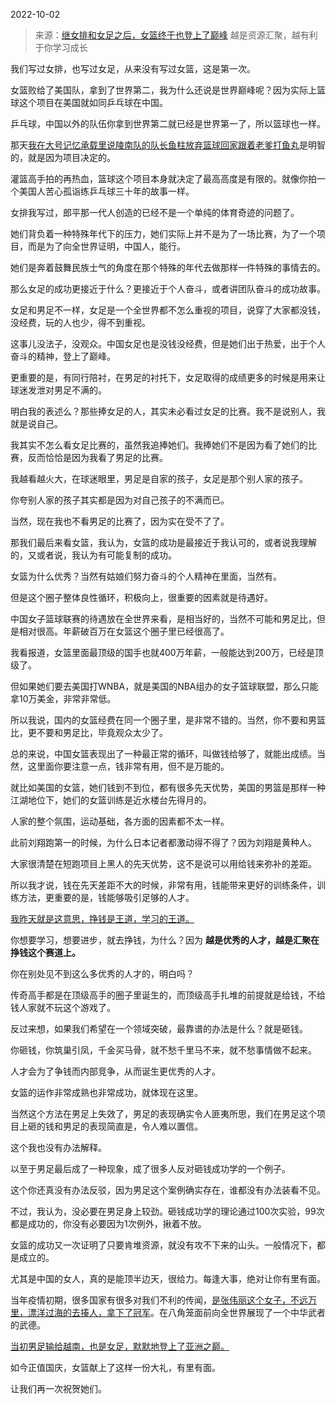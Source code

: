2022-10-02

> 来源：[继女排和女足之后，女篮终于也登上了巅峰](http://mp.weixin.qq.com/s?__biz=MzU3NDc5Nzc0NQ==&mid=2247520509&idx=1&sn=c2ac56bc0d830d8141eeabe4607a782b&chksm=fd2e3223ca59bb3537627d17d273699fdd2ef87b1af5219b866bb39d81046ab5a5d69c4f2e36&scene=27#wechat_redirect)
> 越是资源汇聚，越有利于你学习成长

我们写过女排，也写过女足，从来没有写过女篮，这是第一次。  

女篮败给了美国队，拿到了世界第二，我为什么还说是世界巅峰呢？因为实际上篮球这个项目在美国就如同乒乓球在中国。  

乒乓球，中国以外的队伍你拿到世界第二就已经是世界第一了，所以篮球也一样。  

那天[我在大号记忆承载里说陵南队的队长鱼柱放弃篮球回家跟着老爹打鱼丸](https://mp.weixin.qq.com/s?__biz=MzU0MjYwNDU2Mw==&mid=2247507904&idx=1&sn=f7dfb1b9b322806413fe3e5ae39b3801&chksm=fb1ab3bccc6d3aaa7994bb402ce6b2d65cd2a1c7ffaf0d469ead854f3bfc69de8df2cd1911ea&token=1403485709&lang=zh_CN&scene=21#wechat_redirect)是明智的，就是因为项目决定的。

灌篮高手拍的再热血，篮球这个项目本身就决定了最高高度是有限的。就像你拍一个美国人苦心孤诣练乒乓球三十年的故事一样。

女排我写过，郎平那一代人创造的已经不是一个单纯的体育奇迹的问题了。  

她们背负着一种特殊年代下的压力，她们实际上并不是为了一场比赛，为了一个项目，而是为了向全世界证明，中国人，能行。  

她们是奔着鼓舞民族士气的角度在那个特殊的年代去做那样一件特殊的事情去的。

那么女足的成功更接近于什么？更接近于个人奋斗，或者讲团队奋斗的成功故事。  

女足和男足不一样，女足是一个全世界都不怎么重视的项目，说穿了大家都没钱，没经费，玩的人也少，得不到重视。  

这事儿没法子，没观众。中国女足也是没钱没经费，但是她们出于热爱，出于个人奋斗的精神，登上了巅峰。  

更重要的是，有同行陪衬，在男足的衬托下，女足取得的成绩更多的时候是用来让球迷发泄对男足不满的。  

明白我的表述么？那些捧女足的人，其实未必看过女足的比赛。我不是说别人，我就是说自己。  

我其实不怎么看女足比赛的，虽然我追捧她们。我捧她们不是因为看了她们的比赛，反而恰恰是因为我看了男足的比赛。  

我越看越火大，在球迷眼里，男足是自家的孩子，女足是那个别人家的孩子。

你夸别人家的孩子其实都是因为对自己孩子的不满而已。  

当然，现在我也不看男足的比赛了，因为实在受不了了。  

那我们最后来看女篮，我认为，女篮的成功是最接近于我认可的，或者说我理解的，又或者说，我认为有可能复制的成功。  

女篮为什么优秀？当然有姑娘们努力奋斗的个人精神在里面，当然有。  

但是这个圈子整体良性循环，积极向上，很重要的因素就是待遇好。

中国女子篮球联赛的待遇放在全世界来看，是相当好的，当然不可能和男足比，但是相对很高。年薪破百万在女篮这个圈子里已经很高了。

我看报道，女篮里面最顶级的国手也就400万年薪，一般能达到200万，已经是顶级了。

但如果她们要去美国打WNBA，就是美国的NBA组办的女子篮球联盟，那么只能拿10万美金，非常非常低。  

所以我说，国内的女篮经费在同一个圈子里，是非常不错的。当然，你不要和男篮比，更不要和男足比，毕竟观众太少了。  

总的来说，中国女篮表现出了一种最正常的循环，叫做钱给够了，就能出成绩。当然，这里面你要注意一点，钱非常有用，但不是万能的。

就比如美国的女篮，她们钱到不到位，都有很多先天优势，美国的男篮是那样一种江湖地位下，她们的女篮训练是近水楼台先得月的。  

人家的整个氛围，运动基础，各方面的因素都不太一样。

此前刘翔跑第一的时候，为什么日本记者都激动得不得了？因为刘翔是黄种人。  

大家很清楚在短跑项目上黑人的先天优势，这不是说可以用给钱来弥补的差距。  

所以我才说，钱在先天差距不大的时候，非常有用，钱能带来更好的训练条件，训练方法，更重要的是，钱能够吸引足够的人才。  

[我昨天就是这意思，挣钱是王道，学习的王道。](http://mp.weixin.qq.com/s?__biz=MzU3NDc5Nzc0NQ==&mid=2247520502&idx=1&sn=d9ded3770a63e94a5db90dfc11dcbabd&chksm=fd2e3228ca59bb3ede00774eb08de729a9ed24493453c176deb55fd0840f5b2c9ab0b43a295e&scene=21#wechat_redirect)

你想要学习，想要进步，就去挣钱，为什么？因为 **越是优秀的人才，越是汇聚在挣钱这个赛道上。**

你在别处见不到这么多优秀的人才的，明白吗？  

传奇高手都是在顶级高手的圈子里诞生的，而顶级高手扎堆的前提就是给钱，不给钱人家就不玩这个游戏了。  

反过来想，如果我们希望在一个领域突破，最靠谱的办法是什么？就是砸钱。  

你砸钱，你筑巢引凤，千金买马骨，就不愁千里马不来，就不愁事情做不起来。  

人才会为了争钱而内部竞争，从而诞生更优秀的人才。  

女篮的运作非常成熟也非常成功，就体现在这里。  

当然这个方法在男足上失效了，男足的表现确实令人匪夷所思，我们在男足这个项目上砸的钱和男足的表现简直是，令人难以置信。

这个我也没有办法解释。  

以至于男足最后成了一种现象，成了很多人反对砸钱成功学的一个例子。  

这个你还真没有办法反驳，因为男足这个案例确实存在，谁都没有办法装看不见。  

不过，我认为，没必要在男足身上较劲。砸钱成功学的理论通过100次实验，99次都是成功的，你没有必要因为1次例外，揪着不放。  

女篮的成功又一次证明了只要肯堆资源，就没有攻不下来的山头。一般情况下，都是成立的。  

尤其是中国的女人，真的是能顶半边天，很给力。每逢大事，绝对让你有里有面。  

当年疫情初期，很多国家有很多对我们不利的传闻，[是张伟丽这个女子，不远万里，漂洋过海的去揍人，拿下了冠军](https://mp.weixin.qq.com/s?__biz=MzU0MjYwNDU2Mw==&mid=2247488616&idx=1&sn=f1bfcf2d5dc4af1cb251e8bc921109aa&chksm=fb197814cc6ef10215909e706bf4ab8d6e9f33d0b242832c75c4646b25c2f9656de834e965b8&token=144313987&lang=zh_CN&scene=21#wechat_redirect)。在八角笼面前向全世界展现了一个中华武者的武德。

[当初男足输给越南，也是女足，默默地登上了亚洲之巅。](https://mp.weixin.qq.com/s?__biz=MzU0MjYwNDU2Mw==&mid=2247503768&idx=1&sn=ad094bfc9c59b54a543b708c1215d002&chksm=fb1aa3e4cc6d2af277fc3a398f66b012e1b2ce7fa46d1cdbc486a66b46ea024f670811896aca&token=1403485709&lang=zh_CN&scene=21#wechat_redirect)

如今正值国庆，女篮献上了这样一份大礼，有里有面。  

让我们再一次祝贺她们。

